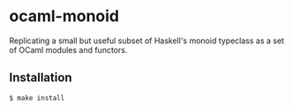ocaml-monoid
============

Replicating a small but useful subset of Haskell's monoid typeclass as
a set of OCaml modules and functors.


Installation
------------

    $ make install

